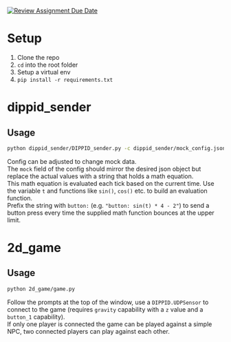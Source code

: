 [![Review Assignment Due Date](https://classroom.github.com/assets/deadline-readme-button-22041afd0340ce965d47ae6ef1cefeee28c7c493a6346c4f15d667ab976d596c.svg)](https://classroom.github.com/a/auQkrO9W)

# Setup

1. Clone the repo
2. `cd` into the root folder
3. Setup a virtual env
4. `pip install -r requirements.txt`

# dippid_sender

## Usage

```sh
python dippid_sender/DIPPID_sender.py -c dippid_sender/mock_config.json -v
```

Config can be adjusted to change mock data.  
The `mock` field of the config should mirror the desired json object but replace the actual values with a string that holds a math equation.  
This math equation is evaluated each tick based on the current time. Use the variable `t` and functions like `sin()`, `cos()` etc. to build an evaluation function.  
Prefix the string with `button:` (e.g. `"button: sin(t) * 4 - 2"`) to send a button press every time the supplied math function bounces at the upper limit.

# 2d_game

## Usage

```sh
python 2d_game/game.py
```

Follow the prompts at the top of the window, use a `DIPPID.UDPSensor` to connect to the game (requires `gravity` capability with a `z` value and a `button_1` capability).  
If only one player is connected the game can be played against a simple NPC, two connected players can play against each other.  
